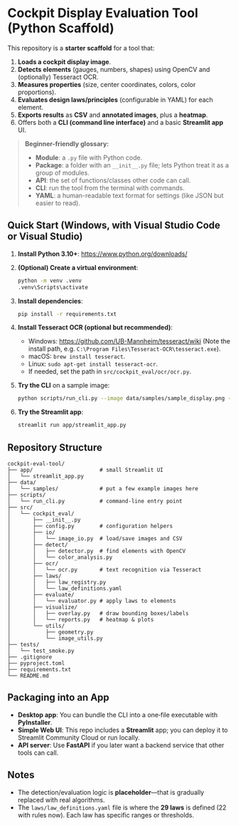 
# Cockpit Display Evaluation Tool (Python Scaffold)

This repository is a **starter scaffold** for a tool that:
1. **Loads a cockpit display image**.
2. **Detects elements** (gauges, numbers, shapes) using OpenCV and (optionally) Tesseract OCR.
3. **Measures properties** (size, center coordinates, colors, color proportions).
4. **Evaluates design laws/principles** (configurable in YAML) for each element.
5. **Exports results** as **CSV** and **annotated images**, plus a **heatmap**.
6. Offers both a **CLI (command line interface)** and a basic **Streamlit app** UI.

> **Beginner-friendly glossary:**  
> - **Module**: a `.py` file with Python code.  
> - **Package**: a folder with an `__init__.py` file; lets Python treat it as a group of modules.  
> - **API**: the set of functions/classes other code can call.  
> - **CLI**: run the tool from the terminal with commands.  
> - **YAML**: a human-readable text format for settings (like JSON but easier to read).

## Quick Start (Windows, with Visual Studio Code or Visual Studio)

1. **Install Python 3.10+**: https://www.python.org/downloads/
2. **(Optional) Create a virtual environment**:
   ```bash
   python -m venv .venv
   .venv\Scripts\activate
   ```
3. **Install dependencies**:
   ```bash
   pip install -r requirements.txt
   ```
4. **Install Tesseract OCR (optional but recommended)**:  
   - Windows: https://github.com/UB-Mannheim/tesseract/wiki (Note the install path, e.g. `C:\Program Files\Tesseract-OCR\tesseract.exe`).  
   - macOS: `brew install tesseract`.  
   - Linux: `sudo apt-get install tesseract-ocr`.
   - If needed, set the path in `src/cockpit_eval/ocr/ocr.py`.

5. **Try the CLI** on a sample image:
   ```bash
   python scripts/run_cli.py --image data/samples/sample_display.png --output data/output
   ```

6. **Try the Streamlit app**:
   ```bash
   streamlit run app/streamlit_app.py
   ```

## Repository Structure

```
cockpit-eval-tool/
├── app/                     # small Streamlit UI
│   └── streamlit_app.py
├── data/
│   └── samples/             # put a few example images here
├── scripts/
│   └── run_cli.py           # command-line entry point
├── src/
│   └── cockpit_eval/
│       ├── __init__.py
│       ├── config.py        # configuration helpers
│       ├── io/
│       │   └── image_io.py  # load/save images and CSV
│       ├── detect/
│       │   ├── detector.py  # find elements with OpenCV
│       │   └── color_analysis.py
│       ├── ocr/
│       │   └── ocr.py       # text recognition via Tesseract
│       ├── laws/
│       │   ├── law_registry.py
│       │   └── law_definitions.yaml
│       ├── evaluate/
│       │   └── evaluator.py # apply laws to elements
│       ├── visualize/
│       │   ├── overlay.py   # draw bounding boxes/labels
│       │   └── reports.py   # heatmap & plots
│       └── utils/
│           ├── geometry.py
│           └── image_utils.py
├── tests/
│   └── test_smoke.py
├── .gitignore
├── pyproject.toml
├── requirements.txt
└── README.md
```

## Packaging into an App

- **Desktop app**: You can bundle the CLI into a one‑file executable with **PyInstaller**.
- **Simple Web UI**: This repo includes a **Streamlit** app; you can deploy it to Streamlit Community Cloud or run locally.
- **API server**: Use **FastAPI** if you later want a backend service that other tools can call.

## Notes

- The detection/evaluation logic is **placeholder**—that is gradually replaced with real algorithms.
- The `laws/law_definitions.yaml` file is where the **29 laws** is defined (22 with rules now). Each law has specific ranges or thresholds.
